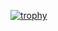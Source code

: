 [![trophy](https://github-profile-trophy.vercel.app/?username=NikitaZotov)](https://github.com/NikitaZotov/github-profile-trophy)
